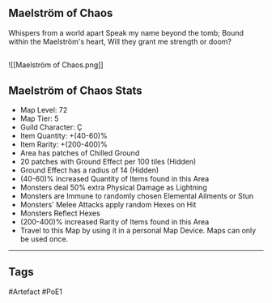 ## Maelström of Chaos
Whispers from a world apart
Speak my name beyond the tomb;
Bound within the Maelström's heart,
Will they grant me strength or doom?
##
![[Maelström of Chaos.png]]
## Maelström of Chaos Stats
- Map Level: 72
- Map Tier: 5
- Guild Character: Ç
- Item Quantity: +(40-60)%
- Item Rarity: +(200-400)%
- Area has patches of Chilled Ground
- 20 patches with Ground Effect per 100 tiles (Hidden)
- Ground Effect has a radius of 14 (Hidden)
- (40-60)% increased Quantity of Items found in this Area
- Monsters deal 50% extra Physical Damage as Lightning
- Monsters are Immune to randomly chosen Elemental Ailments or Stun
- Monsters' Melee Attacks apply random Hexes on Hit
- Monsters Reflect Hexes
- (200-400)% increased Rarity of Items found in this Area
- Travel to this Map by using it in a personal Map Device. Maps can only be used once.


---
## Tags
#Artefact
#PoE1